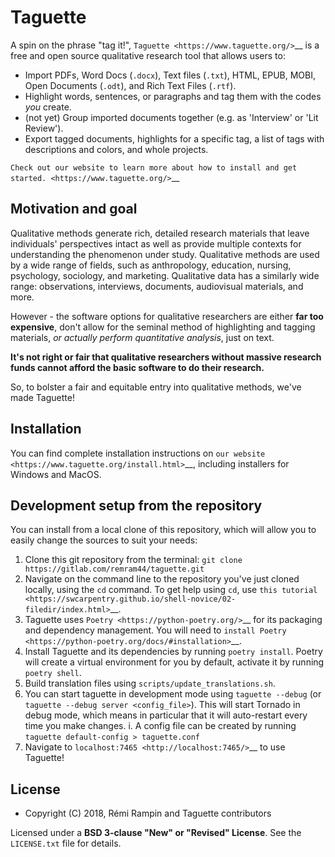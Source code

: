 Taguette
========

A spin on the phrase "tag it!", `Taguette <https://www.taguette.org/>`__ is a free and open source qualitative research tool that allows users to:

+ Import PDFs, Word Docs (``.docx``), Text files (``.txt``), HTML, EPUB, MOBI, Open Documents (``.odt``), and Rich Text Files (``.rtf``).
+ Highlight words, sentences, or paragraphs and tag them with the codes *you* create.
+ (not yet) Group imported documents together (e.g. as 'Interview' or 'Lit Review').
+ Export tagged documents, highlights for a specific tag, a list of tags with descriptions and colors, and whole projects.

`Check out our website to learn more about how to install and get started. <https://www.taguette.org/>`__

Motivation and goal
-------------------

Qualitative methods generate rich, detailed research materials that leave individuals' perspectives intact as well as provide multiple contexts for understanding the phenomenon under study. Qualitative methods are used by a wide range of fields, such as anthropology, education, nursing, psychology, sociology, and marketing. Qualitative data has a similarly wide range: observations, interviews, documents, audiovisual materials, and more.

However - the software options for qualitative researchers are either **far too expensive**, don't allow for the seminal method of highlighting and tagging materials, *or actually perform quantitative analysis*, just on text.

**It's not right or fair that qualitative researchers without massive research funds cannot afford the basic software to do their research.**

So, to bolster a fair and equitable entry into qualitative methods, we've made Taguette!

Installation
------------

You can find complete installation instructions on `our website <https://www.taguette.org/install.html>`__, including installers for Windows and MacOS.

Development setup from the repository
-------------------------------------

You can install from a local clone of this repository, which will allow you to easily change the sources to suit your needs:

1. Clone this git repository from the terminal: ``git clone https://gitlab.com/remram44/taguette.git``
2. Navigate on the command line to the repository you've just cloned locally, using the ``cd`` command. To get help using ``cd``, use `this tutorial <https://swcarpentry.github.io/shell-novice/02-filedir/index.html>`__.
3. Taguette uses `Poetry <https://python-poetry.org/>`__ for its packaging and dependency management. You will need to `install Poetry <https://python-poetry.org/docs/#installation>`__.
4. Install Taguette and its dependencies by running ``poetry install``. Poetry will create a virtual environment for you by default, activate it by running ``poetry shell``.
5. Build translation files using ``scripts/update_translations.sh``.
6. You can start taguette in development mode using ``taguette --debug`` (or ``taguette --debug server <config_file>``). This will start Tornado in debug mode, which means in particular that it will auto-restart every time you make changes. 
   i. A config file can be created by running `taguette default-config > taguette.conf`
7. Navigate to `localhost:7465 <http://localhost:7465/>`__ to use Taguette!

License
-------

* Copyright (C) 2018, Rémi Rampin and Taguette contributors

Licensed under a **BSD 3-clause "New" or "Revised" License**. See the ``LICENSE.txt`` file for details.
